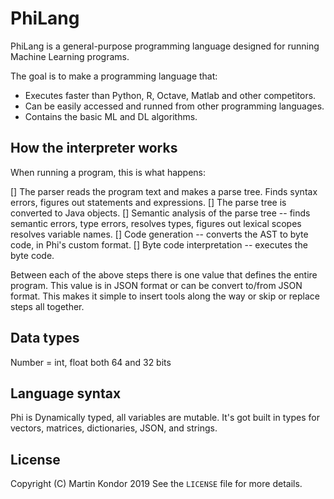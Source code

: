 # PhiLang

PhiLang is a general-purpose programming language designed for running Machine Learning programs.

The goal is to make a programming language that:

* Executes faster than Python, R, Octave, Matlab and other competitors.
* Can be easily accessed and runned from other programming languages.
* Contains the basic ML and DL algorithms.

## How the interpreter works

When running a program, this is what happens:

[] The parser reads the program text and makes a parse tree. Finds syntax errors, figures out statements and expressions.
[] The parse tree is converted to Java objects.
[] Semantic analysis of the parse tree -- finds semantic errors, type errors, resolves types, figures out lexical scopes resolves variable names.
[] Code generation -- converts the AST to byte code, in Phi's custom format.
[] Byte code interpretation -- executes the byte code.

Between each of the above steps there is one value that defines the entire program. This value is in JSON format or can be convert to/from JSON format. This makes it simple to insert tools along the way or skip or replace steps all together.

## Data types

Number = int, float both 64 and 32 bits

## Language syntax

Phi is Dynamically typed, all variables are mutable.
It's got built in types for vectors, matrices, dictionaries, JSON, and strings.

## License

Copyright (C) Martin Kondor 2019
See the `LICENSE` file for more details.
